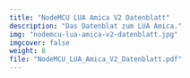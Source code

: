 ```yaml
---
title: "NodeMCU LUA Amica V2 Datenblatt"
description: "Das Datenblat zum LUA Amica."
img: "nodemcu-lua-amica-v2-datenblatt.jpg"
imgcover: false
weight: 8
file: "NodeMCU_LUA_Amica_V2_Datenblatt.pdf"
---
```

